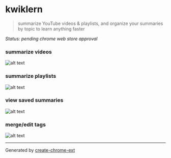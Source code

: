 # kwiklern

> summarize YouTube videos & playlists, and organize your summaries by topic to learn anything faster

*Status: pending chrome web store approval*

### summarize videos
![alt text](https://i.imgur.com/k7pnRmy.png)

### summarize playlists
![alt text](https://i.imgur.com/st1BuAF.png)

### view saved summaries
![alt text](https://i.imgur.com/y0nmsko.png)

### merge/edit tags
![alt text](https://i.imgur.com/ycsZdQC.png)


---

Generated by [create-chrome-ext](https://github.com/guocaoyi/create-chrome-ext)
